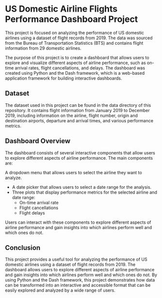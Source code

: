 # US Domestic Airline Flights Performance Dashboard Project
This project is focused on analyzing the performance of US domestic airlines using a dataset of flight records from 2019. The data was sourced from the Bureau of Transportation Statistics (BTS) and contains flight information from 29 domestic airlines.

The purpose of this project is to create a dashboard that allows users to explore and visualize different aspects of airline performance, such as on-time arrival rates, flight cancellations, and delays. The dashboard was created using Python and the Dash framework, which is a web-based application framework for building interactive dashboards.

## Dataset
The dataset used in this project can be found in the data directory of this repository. It contains flight information from January 2019 to December 2019, including information on the airline, flight number, origin and destination airports, departure and arrival times, and various performance metrics.

## Dashboard Overview
The dashboard consists of several interactive components that allow users to explore different aspects of airline performance. The main components are:

A dropdown menu that allows users to select the airline they want to analyze.
* A date picker that allows users to select a date range for the analysis.
* Three plots that display performance metrics for the selected airline and date range:
  -    On-time arrival rate
  -    Flight cancellations
  -    Flight delays

Users can interact with these components to explore different aspects of airline performance and gain insights into which airlines perform well and which ones do not.

## Conclusion
This project provides a useful tool for analyzing the performance of US domestic airlines using a dataset of flight records from 2019. The dashboard allows users to explore different aspects of airline performance and gain insights into which airlines perform well and which ones do not. By using Python and the Dash framework, this project demonstrates how data can be transformed into an interactive and accessible format that can be easily explored and analyzed by a wide range of users.




